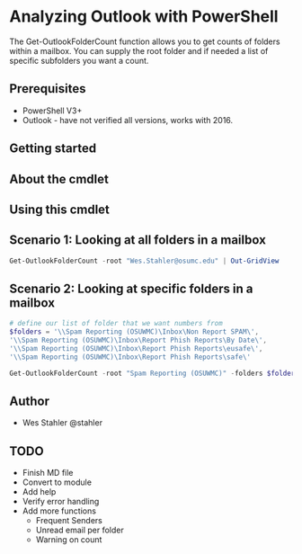 # Analyzing Outlook with PowerShell
The Get-OutlookFolderCount function allows you to get counts of folders within a mailbox.  You can supply the root folder and if needed a list of specific subfolders you want a count.

## Prerequisites
* PowerShell V3+
* Outlook - have not verified all versions, works with 2016.

## Getting started

## About the cmdlet

## Using this cmdlet

## Scenario 1: Looking at all folders in a mailbox
``` powershell
Get-OutlookFolderCount -root "Wes.Stahler@osumc.edu" | Out-GridView
```
## Scenario 2: Looking at specific folders in a mailbox
``` powershell
# define our list of folder that we want numbers from
$folders = '\\Spam Reporting (OSUWMC)\Inbox\Non Report SPAM\',
'\\Spam Reporting (OSUWMC)\Inbox\Report Phish Reports\By Date\',
'\\Spam Reporting (OSUWMC)\Inbox\Report Phish Reports\eusafe\',
'\\Spam Reporting (OSUWMC)\Inbox\Report Phish Reports\safe\'

Get-OutlookFolderCount -root "Spam Reporting (OSUWMC)" -folders $folders| Out-GridView
```

## Author
* Wes Stahler @stahler

## TODO
* Finish MD file
* Convert to module
* Add help
* Verify error handling
* Add more functions
  * Frequent Senders
  * Unread email per folder
  * Warning on count

